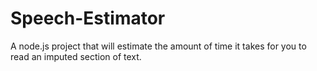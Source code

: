# Speech-Estimator
A node.js project that will estimate the amount of time it takes for you to read an imputed section of text.
